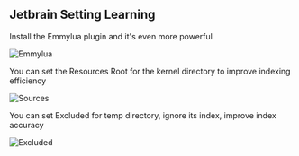 ## Jetbrain Setting Learning

Install the Emmylua plugin and it's even more powerful

![Emmylua](https://gitlab.com/h-document/singluar/-/raw/main/assets/emmylua.png)

You can set the Resources Root for the kernel directory to improve indexing efficiency

![Sources](https://gitlab.com/h-document/singluar/-/raw/main/assets/jetbrain1.png)

You can set Excluded for temp directory, ignore its index, improve index accuracy

![Excluded](https://gitlab.com/h-document/singluar/-/raw/main/assets/jetbrain2.png)
